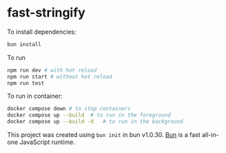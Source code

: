# fast-stringify

To install dependencies:

```bash
bun install
```

To run

```bash
npm run dev # with hot reload
npm run start # without hot reload
npm run test
```

To run in container:

```bash
docker compose down # to stop containers
docker compose up --build  # to run in the foreground
docker compose up --build -d   # to run in the background
```

This project was created using `bun init` in bun v1.0.30. [Bun](https://bun.sh) is a fast all-in-one JavaScript runtime.

